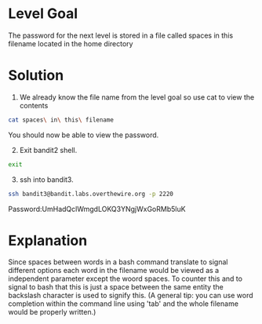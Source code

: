 # Level Goal
The password for the next level is stored in a file called spaces in this filename located in the home directory

# Solution
1. We already know the file name from the level goal so use cat to view the contents
```Bash
cat spaces\ in\ this\ filename
```
You should now be able to view the password.

2. Exit bandit2 shell.
```Bash
exit
```

3. ssh into bandit3.
```Bash
ssh bandit3@bandit.labs.overthewire.org -p 2220
```
Password:UmHadQclWmgdLOKQ3YNgjWxGoRMb5luK

# Explanation

Since spaces between words in a bash command translate to signal different options each word in the filename would be viewed as a independent parameter except the woord spaces. To counter this and to signal to bash that this is just a space between the same entity the backslash character is used to signify this. 
(A general tip: you can use word completion within the command line using 'tab' and the whole filename would be properly written.)

